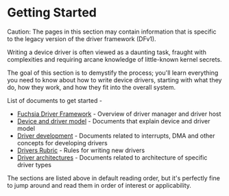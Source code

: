 

<!--
    (C) Copyright 2018 The Fuchsia Authors. All rights reserved.
    Use of this source code is governed by a BSD-style license that can be
    found in the LICENSE file.
-->

# Getting Started

Caution: The pages in this section may contain information that is specific to the
legacy version of the driver framework (DFv1).

Writing a device driver is often viewed as a daunting task, fraught with complexities
and requiring arcane knowledge of little-known kernel secrets.

The goal of this section is to demystify the process; you'll learn everything you
need to know about how to write device drivers, starting with what they do, how
they work, and how they fit into the overall system.

List of documents to get started -

* [Fuchsia Driver Framework][fdf] - Overview of driver manager and driver host
* [Device and driver model][device-driver-model] - Documents that explain device and driver model
* [Driver development][driver-development] - Documents related to interrupts, DMA and other concepts
for developing drivers
* [Drivers Rubric][driver-rubric] - Rules for writing new drivers
* [Driver architectures][driver-architectures] - Documents related to architecture of specific
driver types

The sections are listed above in default reading order, but it's perfectly fine to jump around and
read them in order of interest or applicability.

<!-- Reference links -->

[fdf]: /docs/development/drivers/concepts/fdf.md
[driver-rubric]: /docs/development/drivers/developer_guide/rubric.md
[device-driver-model]: /docs/development/drivers/concepts/device_driver_model/README.md
[driver-development]: /docs/development/drivers/concepts/driver_development/README.md
[driver-architectures]: /docs/development/drivers/concepts/driver_architectures/README.md
